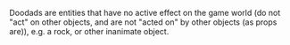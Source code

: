 Doodads are entities that have no active effect on the game world (do not "act" on other objects, and are not "acted on" by other objects (as props are)), e.g. a rock, or other inanimate object.